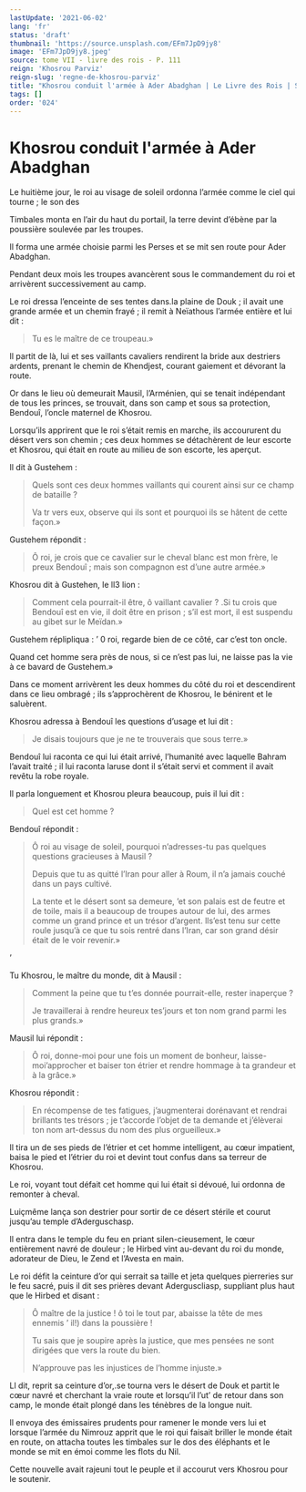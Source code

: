 ```yaml
---
lastUpdate: '2021-06-02'
lang: 'fr'
status: 'draft'
thumbnail: 'https://source.unsplash.com/EFm7JpD9jy8'
image: 'EFm7JpD9jy8.jpeg'
source: tome VII - livre des rois - P. 111
reign: 'Khosrou Parviz'
reign-slug: 'regne-de-khosrou-parviz'
title: "Khosrou conduit l'armée à Ader Abadghan | Le Livre des Rois | Shâhnâmeh"
tags: []
order: '024'
---
```


<!-- LTeX: language=fr -->

# Khosrou conduit l'armée à Ader Abadghan

Le huitième jour, le roi au visage de soleil ordonna l’armée comme le ciel qui tourne ; le son des

Timbales monta en l’air du haut du portail, la terre devint d’ébène par la poussière soulevée par les troupes.

Il forma une armée choisie parmi les Perses et se mit sen route pour Ader Abadghan.

Pendant deux mois les troupes avancèrent sous le commandement du roi et arrivèrent successivement au camp.

Le roi dressa l’enceinte de ses tentes dans.la plaine de Douk ; il avait une grande armée et un chemin frayé ; il remit à Neïathous l’armée entière et lui dit :

> Tu es le maître de ce troupeau.»

Il partit de là, lui et ses vaillants cavaliers rendirent la bride aux destriers ardents, prenant le chemin de Khendjest, courant gaiement et dévorant la route.

Or dans le lieu où demeurait Mausil, l’Arménien, qui se tenait indépendant de tous les princes, se trouvait, dans son camp et sous sa protection, Bendouî, l’oncle maternel de Khosrou.

Lorsqu’ils apprirent que le roi s’était remis en marche, ils accoururent du désert vers son chemin ; ces deux hommes se détachèrent de leur escorte et Khosrou, qui était en route au milieu de son escorte, les aperçut.

Il dit à Gustehem :

> Quels sont ces deux hommes vaillants qui courent ainsi sur ce champ de bataille ?
>
> Va tr vers eux, observe qui ils sont et pourquoi ils se hâtent de cette façon.»

Gustehem répondit :

> Ô roi, je crois que ce cavalier sur le cheval blanc est mon frère, le preux Bendouî ; mais son compagnon est d’une autre armée.»

Khosrou dit à Gustehen, le ll3 lion :

> Comment cela pourrait-il être, ô vaillant cavalier ? .Si tu crois que Bendouî est en vie, il doit être en prison ; s’il est mort, il est suspendu au gibet sur le Meïdan.»

Gustehem réplipliqua : ’ 0
roi, regarde bien de ce côté, car c’est ton oncle.

Quand cet homme sera près de nous, si ce n’est pas lui, ne laisse pas la vie à ce bavard de Gustehem.»

Dans ce moment arrivèrent les deux hommes du côté du roi et descendirent dans ce lieu ombragé ; ils s’approchèrent de Khosrou, le bénirent et le saluèrent.

Khosrou adressa à Bendouî les questions d’usage et lui dit :

> Je disais toujours que je ne te trouverais que sous terre.»

Bendouî lui raconta ce qui lui était arrivé, l’humanité avec laquelle Bahram l’avait traité ; il lui raconta laruse dont il s’était servi et comment il avait revêtu la robe royale.

Il parla longuement et Khosrou pleura beaucoup, puis il lui dit :

> Quel est cet homme ?

Bendouî répondit :

> Ô roi au visage de soleil, pourquoi n’adresses-tu pas quelques questions gracieuses à Mausil ?
>
> Depuis que tu as quitté l’Iran pour aller à Roum, il n’a jamais couché dans un pays cultivé.
>
> La tente et le désert sont sa demeure, ’et son palais est de feutre et de toile, mais il a beaucoup de troupes autour de lui, des armes comme un grand prince et un trésor d’argent. lls’est tenu sur cette roule jusqu’à ce que tu sois rentré dans l’Iran, car son grand désir était de le voir revenir.»

’

Tu Khosrou, le maître du monde, dit à Mausil :

> Comment la peine que tu t’es donnée pourrait-elle, rester inaperçue ?
>
> Je travaillerai à rendre heureux tes’jours et ton nom grand parmi les plus grands.»

Mausil lui répondit :

> Ô roi, donne-moi pour une fois un moment de bonheur, laisse-moi’approcher et baiser ton étrier et rendre hommage à ta grandeur et à la grâce.»

Khosrou répondit :

> En récompense de tes fatigues, j’augmenterai dorénavant et rendrai brillants tes trésors ; je t’accorde l’objet de ta demande et j’élèverai ton nom art-dessus du nom des plus orgueilleux.»

Il tira un de ses pieds de l’étrier et cet homme intelligent, au cœur impatient, baisa le pied et l’étrier du roi et devint tout confus dans sa terreur de Khosrou.

Le roi, voyant tout défait cet homme qui lui était si dévoué, lui ordonna de remonter à cheval.

Luiçmême lança son destrier pour sortir de ce désert stérile et courut jusqu’au temple d’Aderguschasp.

Il entra dans le temple du feu en priant silen-cieusement, le cœur entièrement navré de douleur ; le Hirbed vint au-devant du roi du monde, adorateur de Dieu, le Zend et l’Avesta en main.

Le roi défit la ceinture d’or qui serrait sa taille et jeta quelques pierreries sur le feu sacré, puis il dit ses prières devant Aderguscliasp, suppliant plus haut que le Hirbed et disant :

> Ô maître de la justice ! ô
toi le tout par, abaisse la tête de mes ennemis ’ il!) dans la poussière !
>
> Tu sais que je soupire après la justice, que mes pensées ne sont dirigées que vers la route du bien.
>
> N’approuve pas les injustices de l’homme injuste.»

Ll dit, reprit sa ceinture d’or,.se tourna vers le désert de Douk et partit le cœur navré et cherchant la vraie route et lorsqu’il l’ut’ de retour dans son camp, le monde était plongé dans les ténèbres de la longue nuit.

Il envoya des émissaires prudents pour ramener le monde vers lui et lorsque l’armée du Nimrouz apprit que le roi qui faisait briller le monde était en route, on attacha toutes les timbales sur le dos des éléphants et le monde se mit en émoi comme les flots du Nil.

Cette nouvelle avait rajeuni tout le peuple et il accourut vers Khosrou pour le soutenir.
